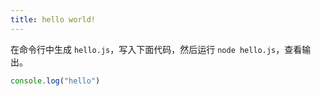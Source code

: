 ```yaml
---
title: hello world!
---
```


在命令行中生成 `hello.js`，写入下面代码，然后运行 `node hello.js`，查看输出。

```js
console.log("hello")
```

